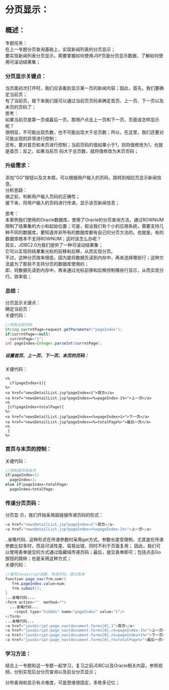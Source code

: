 # 分页显示：
## 概述：
专题任务：    
在上一专题分页查询基础上，实现新闻列表的分页显示；  
要实现新闻列表分页显示，需要掌握如何使用JSP页面分页显示数据，了解如何使用可滚动结果集；    
### 分页显示关键点： 
当页面初次打开时，我们应该看到显示某一页的新闻内容；因此，首先，我们要确定当前页；   
有了当前页，接下来我们就可以通过当前页页码来确定首页、上一页、下一页以及末页的页码了；   
思考：      
如果当前页是第一页或最后一页，那用户点击上一页和下一页，页面该怎样显示呢？   
很明显，不可能出现负数，也不可能出现大于总页数；所以，在这里，我们还要对可能出现的异常进行控制；   
还有，要对首页和末页进行控制；当前页码的值如果小于1，则将值修改为1，也就是首页；反之，如果当前页 码大于总页数，就将值修改为末页页码；     


### 升级需求：
添加"GO"按钮以及文本框，可以根据用户输入的页码，跳转到相应页显示新闻信息。   
分析思路：    
做之前，判断用户输入页码的正确性；   
接下来，将用户输入的页码进行传递，显示该页新闻信息；   


思考：      
本案例我们使用的Oracle数据库，使用了Oracle的分页查询方法，通过ROWNUM限制了结果集的大小和起始位置；可是，假设我们有个小的应用系统，需要支持几种不同的数据库，要知道并非所有的数据库都有自己的分页方法的。也就是，有的数据库根本不支持ROWNUM；这时该怎么办呢？     
其实，JDBC2.0为我们提供了一种可滚动结果集；    
它可以实现将结果集光标的前移和后移，从而实现分页。    
不过，这种分页效率很低，因为是将数据先读到内存中，再来选择哪些行；这种方法是为了那些不支持分页的数据库使用的；    
即，将数据先读到内存中，再来通过光标前移和后移控制哪些行显示，从而实现分行。效率低；          


### 总结：
分页显示关键点：   
确定当前页：    
关键代码：     
```java
//获取当前页码
String currntPage=request.getParameter("pageIndex");
if(currntPage==null)
  currntPage="1";
int pageIndex=Integer.parseInt(currntPage);
```

##### 设置首页、上一页、下一页、末页的页码：
关键代码：    
```
<%
  if(pageIndex>1){
%>
<a href="newsDetailList.jsp?pageIndex=1">首页</a>
<a href="newsDetailList.jsp?pageIndex=<%=pageIndex-1%>">上一页</a>
<%
 }if(pageIndex<totalPage){
%>
<a href="newsDetailList.jsp?pageIndex=<%=pageIndex+1>">下一页</a>
<a href="newsDetailList.jsp?pageIndex=<%=totalPage%>">最后一页</a>
<%
 }
%>
```

### 首页与末页的控制：
关键代码：   
```java
//控制首页和末页
if(pageIndex<1)
  pageIndex=1;
else if(pageIndex>totalPage)
  pageIndex=totalPage;
```
### 传递分页页码：
分页显 示，我们开始采用超链接传递页码的形式：  
```java
<a href="newsDetailList.jsp?pageIndex=1">首页</a>
<a href="newsDetailList.jsp?pageIndex=<%=pageIndex-1%>">上一页</a>
```
..省略代码..
这种形式在传递参数时采用get方式，参数长度受限制，尤其是在传递参数比较多时，而且可读性差、容易出错，同时不利于页面复用；
因此，我们可以使用表单提交的方式通过隐藏域传递页码；最后，提交表单即可；包括点击Go按钮的跳转；也是采用这种方式；   
关键代码：     
```java
//编写JavaScript函数，传递页码，提交表单
function page_nav(frm,num){
   frm.pageIndex.value=num;
   frm.submit();
}
...省略代码....
<form action=""  method="">
  ...省略代码...
    <input type="hidden" name="pageIndex" value="1"/>
</form>
...省略代码...
<a href="javaScript:page_nav(document.forms[0],1">首页</a>
<a href="javaScript:page_nav(document.forms[0],<%=pageIndex-1%>">上一页</a>
<a href="javaScript:page_nav(document.forms[0],<%=pageIndex+1%>">下一页</a>
<a href="javaScript:page_nav(document.forms[0],<%=totalPage%>">最后一页</a>
```

### 学习方法：
结合上一专题和这一专题一起学习，复习之前JDBC以及Oracle相关内容，参照视频，分别实现后台分页查询以及前台分页显示；  
 
分布查询和显示有点难度，可是思维很固定，多练多记忆；    
